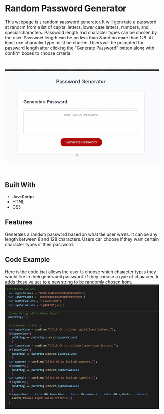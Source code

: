 # Random Password Generator
This webpage is a random password generator. It will generate a password at random from a list of capital letters, lower case latters, numbers, and special characters. Password length and character types can be chosen by the user. Password length can be no less than 8 and no more than 128. At least one character type must be chosen. Users will be prompted for password length after clicking the "Generate Password" button along with confirm boxes to choose criteria.
  
<br>

![exampleGif](assets/generator.gif)

<br>

## Built With
* JavaScript
* HTML
* CSS

## Features
Generates a random password based on what the user wants. It can be any length between 8 and 128 characters. Users can choose if they want certain character types in their password. 

## Code Example
Here is the code that allows the user to choose which character types they would like in their generated password. If they choose a type of character, it adds those values to a new string to be randomly chosen from.
<br>
![criteria](assets/criteriascreenshot.png)



